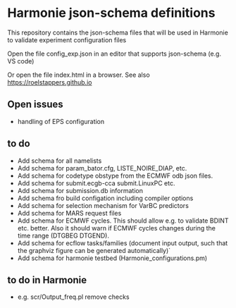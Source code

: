 # Harmonie json-schema definitions 

This repository contains the json-schema files that will be used in Harmonie to validate experiment configuration files 

Open the file config_exp.json in an editor that supports json-schema (e.g. VS code)

Or open the file index.html in a browser. See also https://roelstappers.github.io

## Open issues 
- handling of  EPS configuration 

## to do
- Add schema for all namelists
- Add schema for param_bator.cfg, LISTE_NOIRE_DIAP, etc.
- Add schema for codetype obstype from the ECMWF odb json files.
- Add schema for submit.ecgb-cca submit.LinuxPC etc.
- Add schema for submission.db information
- Add schema fro build configation including compiler options
- Add schema for selection mechanism for VarBC predictors
- Add schema for MARS request files
- Add schema for ECMWF cycles. This should allow e.g. to validate BDINT etc. better. Also it should warn if ECMWF cycles changes during the time range (DTGBEG DTGEND). 
- Add schema for ecflow  tasks/families (document input output, such that the graphviz figure can be generated automatically)` 
- Add schema for harmonie testbed (Harmonie_configurations.pm)

## to do in Harmonie 
- e.g. scr/Output_freq.pl  remove checks

